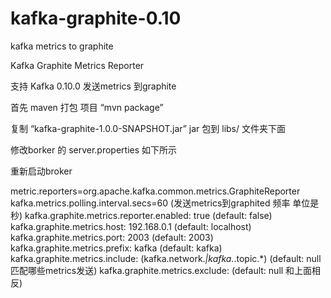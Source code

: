 # kafka-graphite-0.10
kafka metrics  to graphite



Kafka Graphite Metrics Reporter

支持  Kafka 0.10.0 发送metrics 到graphite 

首先 maven 打包 项目
 “mvn package”
 
复制 “kafka-graphite-1.0.0-SNAPSHOT.jar” jar 包到 libs/ 文件夹下面


修改borker 的 server.properties  如下所示

重新启动broker

metric.reporters=org.apache.kafka.common.metrics.GraphiteReporter
kafka.metrics.polling.interval.secs=60 (发送metrics到graphited 频率 单位是秒)
kafka.graphite.metrics.reporter.enabled: true (default: false)
kafka.graphite.metrics.host: 192.168.0.1 (default: localhost)
kafka.graphite.metrics.port: 2003 (default: 2003)
kafka.graphite.metrics.prefix: kafka (default: kafka)
kafka.graphite.metrics.include: (kafka.network.*|kafka.*.topic.*) (default: null  匹配哪些metrics发送)
kafka.graphite.metrics.exclude:  (default: null 和上面相反)


